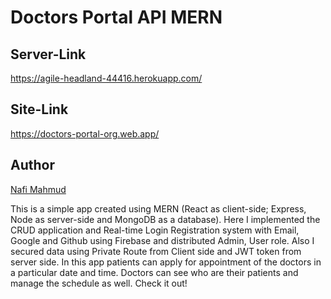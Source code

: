 # Doctors Portal API MERN
## Server-Link
https://agile-headland-44416.herokuapp.com/
## Site-Link 
https://doctors-portal-org.web.app/

## Author 
[Nafi Mahmud][author]

[author]: https://sourcecodebd.github.io/nafi.com/
This is a simple app created using MERN (React as client-side; Express, Node as server-side and MongoDB as a database). Here I implemented the CRUD application and Real-time Login Registration system with Email, Google and Github using Firebase and distributed Admin, User role. Also I secured data using Private Route from Client side and JWT token from server side. In this app patients can apply for appointment of the doctors in a particular date and time. Doctors can see who are their patients and manage the schedule as well. Check it out!
